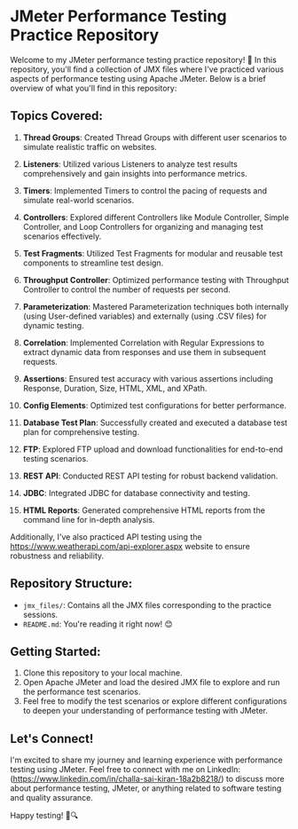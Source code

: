 # JMeter Performance Testing Practice Repository

Welcome to my JMeter performance testing practice repository! 🚀 In this repository, you'll find a collection of JMX files where I've practiced various aspects of performance testing using Apache JMeter. Below is a brief overview of what you'll find in this repository:

## Topics Covered:

1. **Thread Groups**: Created Thread Groups with different user scenarios to simulate realistic traffic on websites.
2. **Listeners**: Utilized various Listeners to analyze test results comprehensively and gain insights into performance metrics.
3. **Timers**: Implemented Timers to control the pacing of requests and simulate real-world scenarios.
4. **Controllers**: Explored different Controllers like Module Controller, Simple Controller, and Loop Controllers for organizing and managing test scenarios effectively.
5. **Test Fragments**: Utilized Test Fragments for modular and reusable test components to streamline test design.
6. **Throughput Controller**: Optimized performance testing with Throughput Controller to control the number of requests per second.
7. **Parameterization**: Mastered Parameterization techniques both internally (using User-defined variables) and externally (using .CSV files) for dynamic testing.
8. **Correlation**: Implemented Correlation with Regular Expressions to extract dynamic data from responses and use them in subsequent requests.
9. **Assertions**: Ensured test accuracy with various assertions including Response, Duration, Size, HTML, XML, and XPath.

10. **Config Elements**: Optimized test configurations for better performance.
11. **Database Test Plan**: Successfully created and executed a database test plan for comprehensive testing.
12. **FTP**: Explored FTP upload and download functionalities for end-to-end testing scenarios.
13. **REST API**: Conducted REST API testing for robust backend validation.
14. **JDBC**: Integrated JDBC for database connectivity and testing.
15. **HTML Reports**: Generated comprehensive HTML reports from the command line for in-depth analysis.


Additionally, I've also practiced API testing using the https://www.weatherapi.com/api-explorer.aspx  website to ensure robustness and reliability.

## Repository Structure:

- `jmx_files/`: Contains all the JMX files corresponding to the practice sessions.
- `README.md`: You're reading it right now! 😊

## Getting Started:

1. Clone this repository to your local machine.
2. Open Apache JMeter and load the desired JMX file to explore and run the performance test scenarios.
3. Feel free to modify the test scenarios or explore different configurations to deepen your understanding of performance testing with JMeter.

## Let's Connect!

I'm excited to share my journey and learning experience with performance testing using JMeter. Feel free to connect with me on LinkedIn: (https://www.linkedin.com/in/challa-sai-kiran-18a2b8218/) to discuss more about performance testing, JMeter, or anything related to software testing and quality assurance.

Happy testing! 🚀🔍
